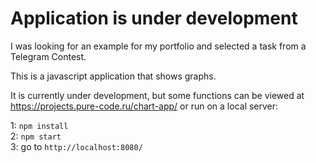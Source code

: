 # Application is under development 

I was looking for an example for my portfolio and selected a task from a Telegram Contest.

This is a javascript application that shows graphs.

It is currently under development, but some functions can be viewed at https://projects.pure-code.ru/chart-app/ or run on a local server:

1: ```npm install``` <br>
2: ```npm start``` <br>
3: go to ```http://localhost:8080/```
